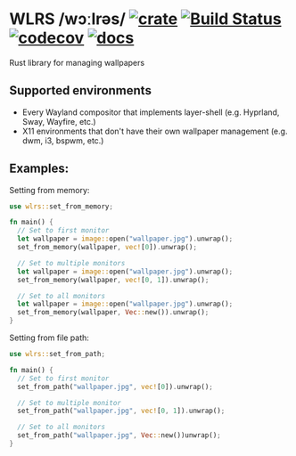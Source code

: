 # WLRS /wɔːlrəs/ [![crate](https://img.shields.io/crates/v/wlrs.svg)](https://crates.io/crates/wlrs) [![Build Status](https://github.com/unixpariah/wlrs/actions/workflows/tests.yml/badge.svg)](https://github.com/unixpariah/wlrs/actions/workflows/tests.yml) [![codecov](https://codecov.io/gh/unixpariah/wlrs/graph/badge.svg?token=49LRWZ9D1K)](https://codecov.io/gh/unixpariah/wlrs) [![docs](https://docs.rs/wlrs/badge.svg)](https://docs.rs/wlrs/latest/wlrs/index.html)

Rust library for managing wallpapers

## Supported environments

- Every Wayland compositor that implements layer-shell (e.g. Hyprland, Sway, Wayfire, etc.)
- X11 environments that don't have their own wallpaper management (e.g. dwm, i3, bspwm, etc.)

## Examples:

Setting from memory:
```rust
use wlrs::set_from_memory;

fn main() {
  // Set to first monitor
  let wallpaper = image::open("wallpaper.jpg").unwrap();
  set_from_memory(wallpaper, vec![0]).unwrap();

  // Set to multiple monitors
  let wallpaper = image::open("wallpaper.jpg").unwrap();
  set_from_memory(wallpaper, vec![0, 1]).unwrap();

  // Set to all monitors
  let wallpaper = image::open("wallpaper.jpg").unwrap();
  set_from_memory(wallpaper, Vec::new()).unwrap();
}
```

Setting from file path:

```rust
use wlrs::set_from_path;

fn main() {
  // Set to first monitor
  set_from_path("wallpaper.jpg", vec![0]).unwrap();

  // Set to multiple monitor
  set_from_path("wallpaper.jpg", vec![0, 1]).unwrap();

  // Set to all monitors
  set_from_path("wallpaper.jpg", Vec::new())unwrap();
}
```
